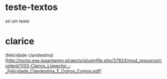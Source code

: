 # teste-textos
só um teste

# clarice
(felicidade clandestina) [http://nonio.ese.ipsantarem.pt/aectx/pluginfile.php/37824/mod_resource/content/1/03-Clarice_Lispector_-_Felicidade_Clandestina_E_Outros_Contos.pdf]